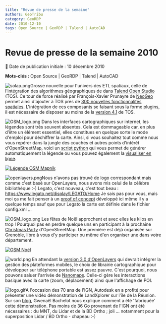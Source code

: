 ```yaml
---
title: "Revue de presse de la semaine"
authors: GeoTribu
category: GeoRDP
date: 2010-12-10
tags: Open Source | GeoRDP | Talend | AutoCAD
---
```


# Revue de presse de la semaine 2010


:calendar: Date de publication initiale : 10 décembre 2010

**Mots-clés :** Open Source | GeoRDP | Talend | AutoCAD


![solap.png](http://geotribu.net//sites/default/files/Tuto/img/divers/solap.png)Grosse nouvelle pour l'univers des ETL spatiaux, celle de l'intégration des algorithmes géographiques de <sextante> dans [Talend Open Studio](http://www.talend.com/products-data-integration/talend-open-studio.php) (TOS). Ce tour de force réalisé par François-Xavier Prunayre de [NeoGeo](http://www.neogeo-online.net/blog/archives/612/) permet ainsi d'ajouter à TOS près de [300 nouvelles fonctionnalités spatiales](http://forge.osor.eu/plugins/wiki/index.php?The%20algorithms&id=13&type=g). L'intégration de ces composants se faisant sous la forme plugins, il est nécessaire de disposer au moins de la [version 4.1](http://www.talend.com/download.php#) de TOS.



 ![OSM_logo.png](/sites/default/files/Tuto/img/Blog/OSM/OSM_logo.png) Dans les interfaces cartographiques sur internet, les légendes sont très souvent absentes. Cela est dommageable car, en plus d’être un élément essentiel, elles constitues en quelque sorte le mode d'emploi pour déchiffrer la carte. Ainsi, si vous souhaitez tout comme nous vous repérer dans la jungle des couches et autres points d'intérêt d'OpenStreetMap, voici un [script python](http://trac.openstreetmap.org/browser/applications/rendering/mapnik/legend.py) qui vous permet de générer automatiquement la légende ou vous pouvez également la [visualiser en ligne](http://dev-yves.dyndns.org/legend/page.html).

 [![](/sites/default/files/Tuto/img/Blog/OSM/osm_legend.png "Légende OSM Mapnik")](http://dev-yves.dyndns.org/legend/page.html)



 ![openlayers.png](/sites/default/files/Tuto/img/Blog/OpenLayers/OpenLayers.png)Nous n'avons pas trouvé de logo correspondant mais comme c'est basé sur OpenLayers, nous avons mis celui de la célèbre bibliothèque :-) Legato, c'est nouveau, c'est tout beau : <https://www.legato.net/display/LEGATO/Home> Je sais pas pour vous, mais moi ça me fait penser à un [proof of concept](http://geotribu.net/node/270) développé ici même il y a quelque temps sauf que pour Legato la carte est définie dans le fichier config.xml ...



 ![OSM_logo.png](/sites/default/files/Tuto/img/Blog/OSM/OSM_logo.png) Les fêtes de Noël approchent et avec elles les kilos en trop ! Pourquoi pas en perdre quelque uns en participant à la prochaine [Christmas Party](http://wiki.openstreetmap.org/wiki/Christmas_Party_2010) d'OpenStreetMap. Une première est déjà organisée sur Grenoble, libre à vous d'y participer ou même d'en organiser une dans votre département.

 [![](/sites/default/files/Tuto/img/Blog/OSM/osm_noel.png "OSM Noël")](http://wiki.openstreetmap.org/wiki/Christmas_Party_2010)

 ![world.png](http://geotribu.net/sites/default/files/Tuto/img/Blog/world.png) En attendant la [version 3.0 d'OpenLayers](http://openlayers.org/blog/2010/06/30/openlayers-3-on-github/) qui devrait intégrer la gestion des plateformes mobiles, le choix de librairie cartographique pour développer sur téléphone portable est assez pauvre. C'est pourquoi, nous pouvons saluer l'arrivée de [Nanomaps](http://stella.laurenzo.org/2010/12/working-version-of-nanomaps/). Celle-ci gère les interactions basique avec la carte (zoom, déplacement) ainsi que l'affichage de POI.





 ![logo.gif](/sites/default/files/Tuto/img/Blog/IGN/logo.gif)A l'occasion des 70 ans de l'IGN, Autodesk en a profité pour présenter une vidéo démonstration de LandXplorer sur l'île de la Réunion. Sur son [blog](http://geospatialfrance.typepad.com/geospatialfrance/2010/12/ile-de-la-reunion-en-3d-vido-hd-collaboration-ign-autodesk-dreal-reunion-36-go-dans-landxplorer.html), Gwenaël Bachelot nous explique comment a été 'fabriquée' cette démonstration. Pas moins de 36 Go provenant de l'IGN ont été nécessaires : du MNT, du Lidar et de la BD Ortho ; joli ... notamment pour la superposition Lidar / BD Ortho - chapeau :-)
